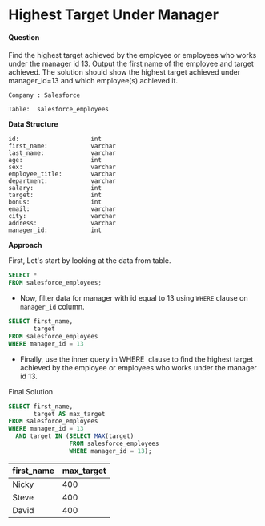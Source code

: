 # Highest Target Under Manager

#### Question

Find the highest target achieved by the employee or employees who works under the manager id 13. Output the first name of the employee and target achieved. The solution should show the highest target achieved under manager_id=13 and which employee(s) achieved it.

`Company : Salesforce`

`Table:  salesforce_employees`

**Data Structure**

```
id:                    int
first_name:            varchar
last_name:             varchar
age:                   int
sex:                   varchar
employee_title:        varchar
department:            varchar
salary:                int
target:                int
bonus:                 int
email:                 varchar
city:                  varchar
address:               varchar
manager_id:            int
```

**Approach**

First, Let's start by looking at the data from table. 

```sql
SELECT * 
FROM salesforce_employees;
```

- Now, filter data for manager with id equal to 13 using `WHERE` clause on `manager_id` column.

```sql
SELECT first_name, 
       target
FROM salesforce_employees
WHERE manager_id = 13
```

- Finally, use the inner query in WHERE  clause to find the highest target achieved by the employee or employees who works under the manager id 13.

Final Solution

```sql
SELECT first_name, 
       target AS max_target
FROM salesforce_employees
WHERE manager_id = 13
  AND target IN (SELECT MAX(target)
                 FROM salesforce_employees
                 WHERE manager_id = 13);   
```

| first_name | max_target |
| ---------- | ---------- |
| Nicky      | 400        |
| Steve      | 400        |
| David      | 400        |
